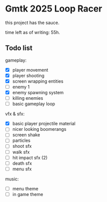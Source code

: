 # Gmtk 2025 Loop Racer

this project has the sauce.

time left as of writing: 55h.

## Todo list

gameplay:
- [x] player movement
- [x] player shooting
- [x] screen wrapping entities
- [ ] enemy 1
- [x] enemy spawning system
- [ ] killing enemies
- [ ] basic gameplay loop

vfx & sfx:
- [x] basic player projectile material
- [ ] nicer looking boomerangs
- [ ] screen shake
- [ ] particles
- [ ] shoot sfx
- [ ] walk sfx
- [ ] hit impact sfx (2)
- [ ] death sfx
- [ ] menu sfx

music:
- [ ] menu theme
- [ ] in game theme
